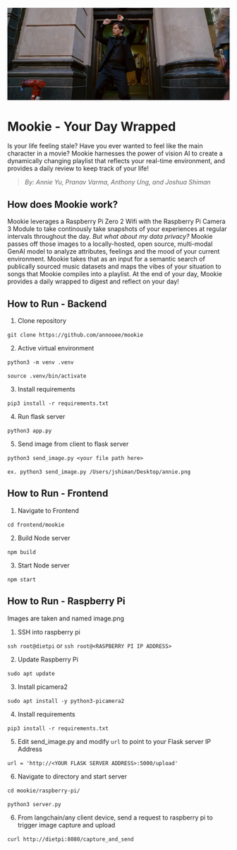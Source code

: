 ![peter-parking-dancing](testing/peter-parker-dancing.png)

# Mookie - Your Day Wrapped
Is your life feeling stale? Have you ever wanted to feel like the main character in a movie? Mookie harnesses the power of vision AI to create a dynamically changing playlist that reflects your real-time environment, and provides a daily review to keep track of your life! 

> *By: Annie Yu, Pranav Varma, Anthony Ung, and Joshua Shiman*

## How does Mookie work?

Mookie leverages a Raspberry Pi Zero 2 Wifi with the Raspberry Pi Camera 3 Module to take continously take snapshots of your experiences at regular intervals throughout the day. *But what about my data privacy?* Mookie passes off those images to a locally-hosted, open source, multi-modal GenAI model to analyze attributes, feelings and the mood of your current environment. Mookie takes that as an input for a semantic search of publically sourced music datasets and maps the vibes of your situation to songs that Mookie compiles into a playlist. At the end of your day, Mookie provides a daily wrapped to digest and reflect on your day!


## How to Run - Backend

1. Clone repository

`git clone https://github.com/annooee/mookie`

2. Active virtual environment

`python3 -m venv .venv`

`source .venv/bin/activate`

3. Install requirements

`pip3 install -r requirements.txt` 

4. Run flask server

`python3 app.py`

5. Send image from client to flask server

`python3 send_image.py <your file path here>`

`ex. python3 send_image.py /Users/jshiman/Desktop/annie.png`

## How to Run - Frontend

1. Navigate to Frontend

`cd frontend/mookie`

2. Build Node server

`npm build`

3. Start Node server

`npm start`


## How to Run - Raspberry Pi
Images are taken and named image.png

1. SSH into raspberry pi

`ssh root@dietpi` or `ssh root@<RASPBERRY PI IP ADDRESS>`

2. Update Raspberry Pi 

`sudo apt update`

3. Install picamera2

`sudo apt install -y python3-picamera2`

4. Install requirements

`pip3 install -r requirements.txt`

5. Edit send_image.py and modify `url` to point to your Flask server IP Address

`url = 'http://<YOUR FLASK SERVER ADDRESS>:5000/upload'` 

6. Navigate to directory and start server

`cd mookie/raspberry-pi/`

`python3 server.py`

6. From langchain/any client device, send a request to raspberry pi to trigger image capture and upload

`curl http://dietpi:8080/capture_and_send`